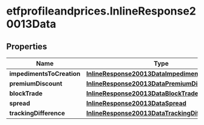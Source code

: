 # etfprofileandprices.InlineResponse20013Data

## Properties

Name | Type | Description | Notes
------------ | ------------- | ------------- | -------------
**impedimentsToCreation** | [**InlineResponse20013DataImpedimentsToCreation**](InlineResponse20013DataImpedimentsToCreation.md) |  | [optional] 
**premiumDiscount** | [**InlineResponse20013DataPremiumDiscount**](InlineResponse20013DataPremiumDiscount.md) |  | [optional] 
**blockTrade** | [**InlineResponse20013DataBlockTrade**](InlineResponse20013DataBlockTrade.md) |  | [optional] 
**spread** | [**InlineResponse20013DataSpread**](InlineResponse20013DataSpread.md) |  | [optional] 
**trackingDifference** | [**InlineResponse20013DataTrackingDifference**](InlineResponse20013DataTrackingDifference.md) |  | [optional] 


